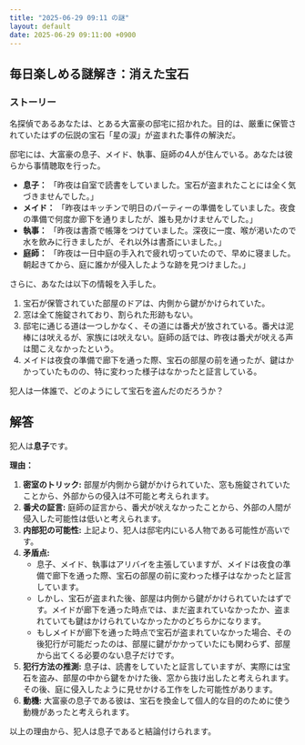 ```yaml
---
title: "2025-06-29 09:11 の謎"
layout: default
date: 2025-06-29 09:11:00 +0900
---
```

## 毎日楽しめる謎解き：消えた宝石

### ストーリー

名探偵であるあなたは、とある大富豪の邸宅に招かれた。目的は、厳重に保管されていたはずの伝説の宝石「星の涙」が盗まれた事件の解決だ。

邸宅には、大富豪の息子、メイド、執事、庭師の4人が住んでいる。あなたは彼らから事情聴取を行った。

*   **息子：** 「昨夜は自室で読書をしていました。宝石が盗まれたことには全く気づきませんでした。」
*   **メイド：** 「昨夜はキッチンで明日のパーティーの準備をしていました。夜食の準備で何度か廊下を通りましたが、誰も見かけませんでした。」
*   **執事：** 「昨夜は書斎で帳簿をつけていました。深夜に一度、喉が渇いたので水を飲みに行きましたが、それ以外は書斎にいました。」
*   **庭師：** 「昨夜は一日中庭の手入れで疲れ切っていたので、早めに寝ました。朝起きてから、庭に誰かが侵入したような跡を見つけました。」

さらに、あなたは以下の情報を入手した。

1.  宝石が保管されていた部屋のドアは、内側から鍵がかけられていた。
2.  窓は全て施錠されており、割られた形跡もない。
3.  邸宅に通じる道は一つしかなく、その道には番犬が放されている。番犬は泥棒には吠えるが、家族には吠えない。庭師の話では、昨夜は番犬が吠える声は聞こえなかったという。
4.  メイドは夜食の準備で廊下を通った際、宝石の部屋の前を通ったが、鍵はかかっていたものの、特に変わった様子はなかったと証言している。

犯人は一体誰で、どのようにして宝石を盗んだのだろうか？

## 解答

犯人は**息子**です。

**理由：**

1.  **密室のトリック:** 部屋が内側から鍵がかけられていた、窓も施錠されていたことから、外部からの侵入は不可能と考えられます。
2.  **番犬の証言:** 庭師の証言から、番犬が吠えなかったことから、外部の人間が侵入した可能性は低いと考えられます。
3.  **内部犯の可能性:** 上記より、犯人は邸宅内にいる人物である可能性が高いです。
4.  **矛盾点:**
    * 息子、メイド、執事はアリバイを主張していますが、メイドは夜食の準備で廊下を通った際、宝石の部屋の前に変わった様子はなかったと証言しています。
    * しかし、宝石が盗まれた後、部屋は内側から鍵がかけられていたはずです。メイドが廊下を通った時点では、まだ盗まれていなかったか、盗まれていても鍵はかけられていなかったかのどちらかになります。
    * もしメイドが廊下を通った時点で宝石が盗まれていなかった場合、その後犯行が可能だったのは、部屋に鍵がかかっていたにも関わらず、部屋から出てくる必要のない息子だけです。
5.  **犯行方法の推測:** 息子は、読書をしていたと証言していますが、実際には宝石を盗み、部屋の中から鍵をかけた後、窓から抜け出したと考えられます。その後、庭に侵入したように見せかける工作をした可能性があります。
6.  **動機:** 大富豪の息子である彼は、宝石を換金して個人的な目的のために使う動機があったと考えられます。

以上の理由から、犯人は息子であると結論付けられます。
